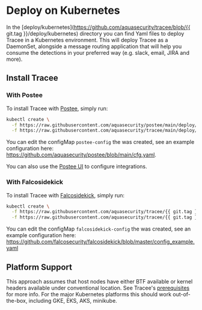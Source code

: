 # Deploy on Kubernetes

In the [deploy/kubernetes](https://github.com/aquasecurity/tracee/blob/{{ git.tag }}/deploy/kubernetes) directory you
can find Yaml files to deploy Tracee in a Kubernetes environment. This will deploy Tracee as a DaemonSet, alongside
a message routing application that will help you consume the detections in your preferred way (e.g. slack, email, JIRA and more).

## Install Tracee

### With Postee

To install Tracee with [Postee](https://github.com/aquasecurity/postee), simply run:

``` bash
kubectl create \
  -f https://raw.githubusercontent.com/aquasecurity/postee/main/deploy/kubernetes/postee.yaml \
  -f https://raw.githubusercontent.com/aquasecurity/tracee/main/deploy/kubernetes/tracee-postee/tracee.yaml
```

You can edit the configMap `postee-config` the was created, see an example configuration here: https://github.com/aquasecurity/postee/blob/main/cfg.yaml.

You can also use the [Postee UI](https://github.com/aquasecurity/postee#postee-ui) to configure integrations.

### With Falcosidekick

To install Tracee with [Falcosidekick](https://github.com/falcosecurity/falcosidekick), simply run:

``` bash
kubectl create \
  -f https://raw.githubusercontent.com/aquasecurity/tracee/{{ git.tag }}/deploy/kubernetes/tracee-falcosidekick/falcosidekick.yaml \
  -f https://raw.githubusercontent.com/aquasecurity/tracee/{{ git.tag }}/deploy/kubernetes/tracee-falcosidekick/tracee.yaml
```

You can edit the configMap `falcosidekick-config` the was created, see an example configuration here: https://github.com/falcosecurity/falcosidekick/blob/master/config_example.yaml

## Platform Support

This approach assumes that host nodes have either BTF available or kernel headers available under conventional location.
See Tracee's [prerequisites](./../install/prerequisites.md) for more info. For the major Kubernetes platforms this should
work out-of-the-box, including GKE, EKS, AKS, minikube.
